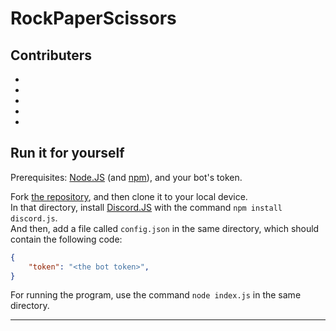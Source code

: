 # RockPaperScissors

##


## Contributers 
-
-
-
-
-


## Run it for yourself

Prerequisites: [Node.JS](https://nodejs.org/en/) (and [npm](https://www.npmjs.com/)), and your bot's token.

Fork [the repository](https://github.com/aaryarajoju/RockPaperScissors), and then clone it to your local device. <br>
In that directory, install [Discord.JS](https://discord.js.org/#/) with the command `npm install discord.js`. <br>
And then, add a file called `config.json` in the same directory, which should contain the following code:

````json
{
    "token": "<the bot token>",
}
````

For running the program, use the command `node index.js` in the same directory.

---
